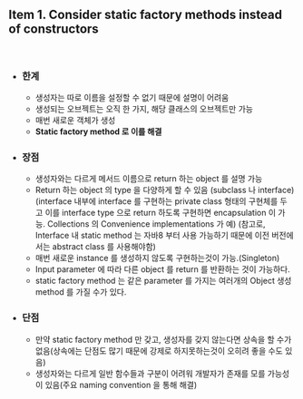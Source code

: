 ## Item 1. Consider static factory methods instead of constructors
<br/>

* ### 한계
  - 생성자는 따로 이름을 설정할 수 없기 때문에 설명이 어려움
  - 생성되는 오브젝트는 오직 한 가지, 해당 클래스의 오브젝트만 가능
  - 매번 새로운 객체가 생성
  - **Static factory method 로 이를 해결**
* ### 장점
  - 생성자와는 다르게 메서드 이름으로 return 하는 object 를 설명 가능
  - Return 하는 object 의 type 을 다양하게 할 수 있음 (subclass 나 interface) (interface 내부에 interface 를 구현하는 private class 형태의 구현체를 두고 이를 interface type 으로 return 하도록 구현하면 encapsulation 이 가능. Collections 의 Convenience implementations 가 예) (참고로, Interface 내 static method 는 자바8 부터 사용 가능하기 때문에 이전 버전에서는 abstract class 를 사용해야함)
  - 매번 새로운 instance 를 생성하지 않도록 구현하는것이 가능.(Singleton)
  - Input parameter 에 따라 다른 object 를 return 를 반환하는 것이 가능하다.
  - static factory method 는 같은 parameter 를 가지는 여러개의 Object 생성 method 를 가질 수가 있다.


* ### 단점
  - 만약 static factory method 만 갖고, 생성자를 갖지 않는다면 상속을 할 수가 없음(상속에는 단점도 많기 때문에 강제로 하지못하는것이 오히려 좋을 수도 있음)
  - 생성자와는 다르게 일반 함수들과 구분이 어려워 개발자가 존재를 모를 가능성이 있음(주요 naming convention 을 통해 해결)
